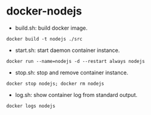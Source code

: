 # docker-nodejs

* build.sh: build docker image.

```
docker build -t nodejs ./src
```

* start.sh: start daemon container instance.

```
docker run --name=nodejs -d --restart always nodejs
```

* stop.sh: stop and remove container instance.

```
docker stop nodejs; docker rm nodejs
```

* log.sh: show container log from standard output.

```
docker logs nodejs
```

